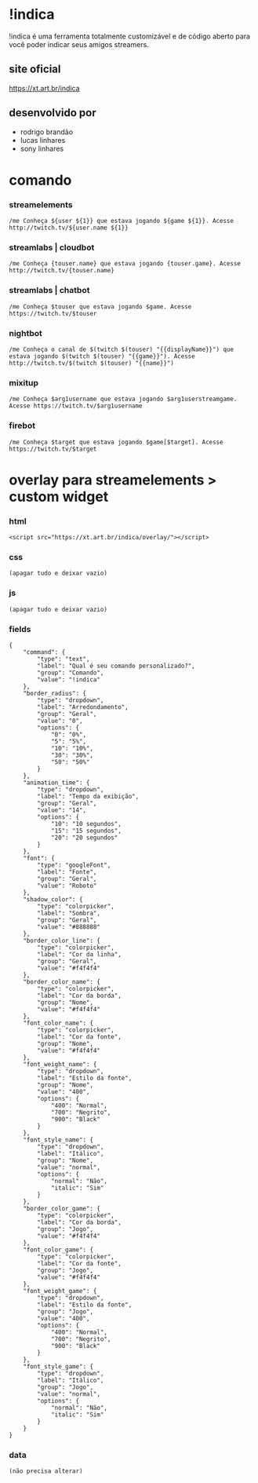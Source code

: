 # !indica

!indica é uma ferramenta totalmente customizável e de
código aberto para você poder indicar seus amigos streamers.

## site oficial

https://xt.art.br/indica

## desenvolvido por

- rodrigo brandão
- lucas linhares
- sony linhares

# comando

### streamelements

    /me Conheça ${user ${1}} que estava jogando ${game ${1}}. Acesse http://twitch.tv/${user.name ${1}}

### streamlabs | cloudbot

    /me Conheça {touser.name} que estava jogando {touser.game}. Acesse http://twitch.tv/{touser.name}


### streamlabs | chatbot

    /me Conheça $touser que estava jogando $game. Acesse https://twitch.tv/$touser

### nightbot

    /me Conheça o canal de $(twitch $(touser) "{{displayName}}") que estava jogando $(twitch $(touser) "{{game}}"). Acesse http://twitch.tv/$(twitch $(touser) "{{name}}")

### mixitup

    /me Conheça $arg1username que estava jogando $arg1userstreamgame. Acesse https://twitch.tv/$arg1username

### firebot

    /me Conheça $target que estava jogando $game[$target]. Acesse https://twitch.tv/$target

# overlay para streamelements > custom widget

### html

    <script src="https://xt.art.br/indica/overlay/"></script>

### css

    (apagar tudo e deixar vazio)

### js

    (apagar tudo e deixar vazio)

### fields

    {
        "command": {
            "type": "text",
            "label": "Qual é seu comando personalizado?",
            "group": "Comando",
            "value": "!indica"
        },
        "border_radius": {
            "type": "dropdown",
            "label": "Arredondamento",
            "group": "Geral",
            "value": "0",
            "options": {
                "0": "0%",
                "5": "5%",
                "10": "10%",
                "30": "30%",
                "50": "50%"
            }
        },
        "animation_time": {
            "type": "dropdown",
            "label": "Tempo da exibição",
            "group": "Geral",
            "value": "14",
            "options": {
                "10": "10 segundos",
                "15": "15 segundos",
                "20": "20 segundos"
            }
        },
        "font": {
            "type": "googleFont",
            "label": "Fonte",
            "group": "Geral",
            "value": "Roboto"
        },
        "shadow_color": {
            "type": "colorpicker",
            "label": "Sombra",
            "group": "Geral",
            "value": "#888888"
        },
        "border_color_line": {
            "type": "colorpicker",
            "label": "Cor da linha",
            "group": "Geral",
            "value": "#f4f4f4"
        },
        "border_color_name": {
            "type": "colorpicker",
            "label": "Cor da borda",
            "group": "Nome",
            "value": "#f4f4f4"
        },
        "font_color_name": {
            "type": "colorpicker",
            "label": "Cor da fonte",
            "group": "Nome",
            "value": "#f4f4f4"
        },
        "font_weight_name": {
            "type": "dropdown",
            "label": "Estilo da fonte",
            "group": "Nome",
            "value": "400",
            "options": {
                "400": "Normal",
                "700": "Negrito",
                "900": "Black"
            }
        },
        "font_style_name": {
            "type": "dropdown",
            "label": "Itálico",
            "group": "Nome",
            "value": "normal",
            "options": {
                "normal": "Não",
                "italic": "Sim"
            }
        },
        "border_color_game": {
            "type": "colorpicker",
            "label": "Cor da borda",
            "group": "Jogo",
            "value": "#f4f4f4"
        },
        "font_color_game": {
            "type": "colorpicker",
            "label": "Cor da fonte",
            "group": "Jogo",
            "value": "#f4f4f4"
        },
        "font_weight_game": {
            "type": "dropdown",
            "label": "Estilo da fonte",
            "group": "Jogo",
            "value": "400",
            "options": {
                "400": "Normal",
                "700": "Negrito",
                "900": "Black"
            }
        },
        "font_style_game": {
            "type": "dropdown",
            "label": "Itálico",
            "group": "Jogo",
            "value": "normal",
            "options": {
                "normal": "Não",
                "italic": "Sim"
            }
        }
    }

### data

    (não precisa alterar)